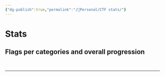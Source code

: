 ```yaml
---
{"dg-publish":true,"permalink":"/👀Personal/CTF stats/"}
---
```


# Stats
## Flags per categories and overall progression

<script src="https://cdn.jsdelivr.net/npm/chart.js"></script>


<div>
  <canvas id="HistoChart"></canvas>
</div>

<br>

---

<br>

<div>
  <canvas id="NicePolarChart"></canvas>
</div>




<script>


const ctx = document.getElementById('NicePolarChart');

const data = [
	{rev:0, pwn:0, oth:0, osi:5, ste:0, pro:0, mis:6, web:0, cry:1, for:0},
	{rev:0, pwn:0, oth:0, osi:0, ste:0, pro:0, mis:0, web:0, cry:0, for:0},
	{rev:0, pwn:0, oth:0, osi:0, ste:0, pro:0, mis:1, web:0, cry:0, for:0},
	{rev:1, pwn:0, oth:0, osi:1, ste:0, pro:3, mis:0, web:2, cry:1, for:1},
	{rev:1, pwn:0, oth:0, osi:0, ste:0, pro:0, mis:1, web:0, cry:0, for:0},
	{rev:2, pwn:0, oth:0, osi:6, ste:0, pro:0, mis:3, web:0, cry:0, for:0},
	{rev:3, pwn:0, oth:0, osi:0, ste:2, pro:3, mis:3, web:3, cry:1, for:1}
]

let summedData = [0,0,0,0,0,0,0,0,0,0]
const ks = ['rev', 'pwn', 'oth', 'osi', 'ste', 'pro', 'mis', 'web', 'cry', 'for']
data.forEach((d) => {
	i=0
	ks.forEach((k) => {
		summedData[i] += d[k]
		i++
	})
})

const labels = ['Reverse', 'Pwn', 'Other', 'OSINT', 'Steg', 'Programming', 'Misc', 'Web', 'Crypto', 'Forensics']

const bkCols = ['#D741A7','#892C8D','#3A1772','#475898','#5398BE','#7BA6A6','#A3B38E','#F2CD5D','#E8B954','#DEA54B']


/*const chartData = {
  
};*/

new Chart(ctx, {
type: 'polarArea',
  data: {
	  labels: labels,
	  datasets: [{
		  label: 'Polar graph of flags per categories',
		  data: summedData,
		  backgroundColor: bkCols
	  }]
  }
})

//window.renderChart(chartData, this.container);

</script>






<script>


const ctxh = document.getElementById('HistoChart');

const datah = [
	{rev:0, pwn:0, oth:0, osi:5, ste:0, pro:0, mis:6, web:0, cry:1, for:0},
	{rev:0, pwn:0, oth:0, osi:0, ste:0, pro:0, mis:0, web:0, cry:0, for:0},
	{rev:0, pwn:0, oth:0, osi:0, ste:0, pro:0, mis:1, web:0, cry:0, for:0},
	{rev:1, pwn:0, oth:0, osi:1, ste:0, pro:3, mis:0, web:2, cry:1, for:1},
	{rev:1, pwn:0, oth:0, osi:0, ste:0, pro:0, mis:1, web:0, cry:0, for:0},
	{rev:2, pwn:0, oth:0, osi:6, ste:0, pro:0, mis:3, web:0, cry:0, for:0},
	{rev:3, pwn:0, oth:0, osi:0, ste:2, pro:3, mis:3, web:3, cry:1, for:1}
]

const labelsH = ['DownUnderCTF 2023','vsCTF 2023','MapleCTF 2023','ECW 2023','LakeCTF 2023', 'NewportBlakeCTF 2023', 'Hackday 2024'];


const dataH = {
  labels: labelsH,
  datasets: [
    {
      label: 'Reverse',
      data: datah,
      backgroundColor: '#D741A7',
      parsing: { xAxisKey: 'rev', yAxisKey: 'rev' }
    },
    {
      label: 'Pwn',
      data: datah,
      backgroundColor: '#892C8D',
      parsing: { xAxisKey: 'pwn', yAxisKey: 'pwn' }
    },
    {
      label: 'Other',
      data: datah,
      backgroundColor: '#3A1772',
      parsing: { xAxisKey: 'oth', yAxisKey: 'oth' }
    },
    {
      label: 'OSINT',
      data: datah,
      backgroundColor: '#475898',
      parsing: { xAxisKey: 'osi', yAxisKey: 'osi' }
    },
    {
      label: 'Steg',
      data: datah,
      backgroundColor: '#5398BE',
      parsing: { xAxisKey: 'ste', yAxisKey: 'ste' }
    },
    {
      label: 'Programming',
      data: datah,
      backgroundColor: '#7BA6A6',
      parsing: { xAxisKey: 'pro', yAxisKey: 'pro' }
    },
    {
      label: 'Misc',
      data: datah,
      backgroundColor: '#A3B38E',
      parsing: { xAxisKey: 'mis', yAxisKey: 'mis' }
    },
    {
      label: 'Web',
      data: datah,
      backgroundColor: '#F2CD5D',
      parsing: { xAxisKey: 'web', yAxisKey: 'web' }
    },
    {
      label: 'Crypto',
      data: datah,
      backgroundColor: '#E8B954',
      parsing: { xAxisKey: 'cry', yAxisKey: 'cry' }
    },
    {
      label: 'Forensics',
      data: datah,
      backgroundColor: '#DEA54B',
      parsing: { xAxisKey: 'for', yAxisKey: 'for' }
    }
  ]
};

  const options = {
    indexAxis: 'y',
    plugins: {
      legend: {
        position: 'bottom'
      }
    }
  };

  const marimekkoChart = new Chart(ctxh, {
    type: 'bar',
    data: dataH,
  });

</script>